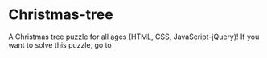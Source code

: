 # Christmas-tree
A Christmas tree puzzle for all ages (HTML, CSS, JavaScript-jQuery)! If you want to solve this puzzle, go to
